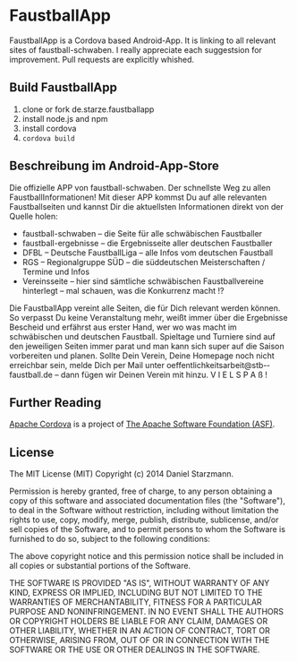 # FaustballApp

FaustballApp is a Cordova based Android-App. It is linking to all relevant sites of faustball-schwaben. I really appreciate each suggestsion for improvement. Pull requests are explicitly whished. 


## Build FaustballApp

1. clone or fork de.starze.faustballapp
2. install node.js and npm
3. install cordova
4. `cordova build`


## Beschreibung im Android-App-Store

Die offizielle APP von faustball-schwaben.
Der schnellste Weg zu allen Faustball­Informationen!
Mit dieser APP kommst Du auf alle relevanten Faustball­seiten und kannst Dir die aktuellsten Informationen direkt von der Quelle holen:
 * faustball-schwaben – die Seite für alle schwäbischen Faustballer
 * faustball-ergebnisse – die Ergebnisseite aller deutschen Faustballer
 * DFBL – Deutsche Faustball­Liga – alle Infos vom deutschen Faustball
 * RGS – Regionalgruppe SÜD – die süddeutschen Meisterschaften / Termine und Infos
 * Vereinsseite – hier sind sämtliche schwäbischen Faustballvereine hinterlegt – mal schauen, was die Konkurrenz macht !? 

Die Faustball­­App vereint alle Seiten, die für Dich relevant werden können. So verpasst Du keine Veranstaltung mehr, weißt immer über die Ergebnisse Bescheid und erfährst aus erster Hand, wer wo was macht im schwäbischen und deutschen Faustball. Spieltage und Turniere sind auf den jeweiligen Seiten immer parat und man kann sich super auf die Saison vorbereiten und planen.
Sollte Dein Verein, Deine Homepage noch nicht erreichbar sein, melde Dich per Mail unter oeffentlichkeitsarbeit@stb-­faustball.de – dann fügen wir Deinen Verein mit hinzu.
V I E L    S P A ß !


## Further Reading

<a href="http://cordova.apache.org">Apache Cordova</a> is a project of <a href="http://apache.org">The Apache Software Foundation (ASF)</a>.


## License

The MIT License (MIT) Copyright (c) 2014 Daniel Starzmann.

Permission is hereby granted, free of charge, to any person obtaining a copy of this software and associated documentation files (the "Software"), to deal in the Software without restriction, including without limitation the rights to use, copy, modify, merge, publish, distribute, sublicense, and/or sell copies of the Software, and to permit persons to whom the Software is furnished to do so, subject to the following conditions:

The above copyright notice and this permission notice shall be included in all copies or substantial portions of the Software.

THE SOFTWARE IS PROVIDED "AS IS", WITHOUT WARRANTY OF ANY KIND, EXPRESS OR IMPLIED, INCLUDING BUT NOT LIMITED TO THE WARRANTIES OF MERCHANTABILITY, FITNESS FOR A PARTICULAR PURPOSE AND NONINFRINGEMENT. IN NO EVENT SHALL THE AUTHORS OR COPYRIGHT HOLDERS BE LIABLE FOR ANY CLAIM, DAMAGES OR OTHER LIABILITY, WHETHER IN AN ACTION OF CONTRACT, TORT OR OTHERWISE, ARISING FROM, OUT OF OR IN CONNECTION WITH THE SOFTWARE OR THE USE OR OTHER DEALINGS IN THE SOFTWARE.
